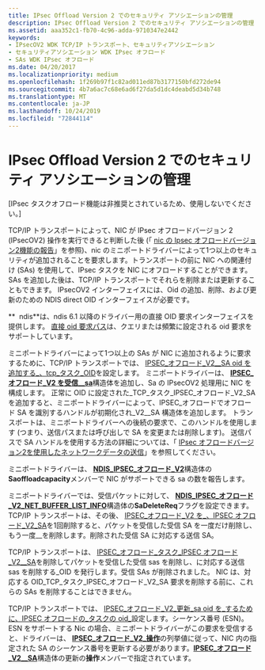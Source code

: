 ```yaml
---
title: IPsec Offload Version 2 でのセキュリティ アソシエーションの管理
description: IPsec Offload Version 2 でのセキュリティ アソシエーションの管理
ms.assetid: aaa352c1-fb70-4c96-adda-9710347e2442
keywords:
- IPsecOV2 WDK TCP/IP トランスポート、セキュリティアソシエーション
- セキュリティアソシエーション WDK IPsec オフロード
- SAs WDK IPsec オフロード
ms.date: 04/20/2017
ms.localizationpriority: medium
ms.openlocfilehash: 1f269b97f1c82ad011ed87b3177150bfd272de94
ms.sourcegitcommit: 4b7a6ac7c68e6ad6f27da5d1dc4deabd5d34b748
ms.translationtype: MT
ms.contentlocale: ja-JP
ms.lasthandoff: 10/24/2019
ms.locfileid: "72844114"
---
```

# <a name="managing-security-associations-in-ipsec-offload-version-2"></a>IPsec Offload Version 2 でのセキュリティ アソシエーションの管理

\[IPsec タスクオフロード機能は非推奨とされているため、使用しないでください。\]




TCP/IP トランスポートによって、NIC が IPsec オフロードバージョン 2 (IPsecOV2) 操作を実行できると判断した後 (「 [nic の Ipsec オフロードバージョン2機能の報告](reporting-a-nic-s-ipsec-offload-version-2-capabilities.md)」を参照)、nic のミニポートドライバーによって1つ以上のセキュリティが追加されることを要求します。トランスポートの前に NIC への関連付け (SAs) を使用して、IPsec タスクを NIC にオフロードすることができます。 SAs を追加した後は、TCP/IP トランスポートでそれらを削除または更新することもできます。 IPsecOV2 インターフェイスには、Oid の追加、削除、および更新のための NDIS direct OID インターフェイスが必要です。

**  ndis**は、ndis 6.1 以降のドライバー用の直接 OID 要求インターフェイスを提供します。 [直接 oid 要求パス](https://docs.microsoft.com/windows-hardware/drivers/ddi/_netvista/)は、クエリまたは頻繁に設定される oid 要求をサポートしています。

 

ミニポートドライバーによって1つ以上の SAs が NIC に追加されるように要求するために、TCP/IP トランスポートでは、 [IPSEC\_オフロード\_V2\_\_SA oid を追加する\_、tcp\_タスク\_OID](https://docs.microsoft.com/windows-hardware/drivers/network/oid-tcp-task-ipsec-offload-v2-add-sa)を設定します。 ミニポートドライバーは、 [**IPSEC\_オフロード\_V2 を受信\_\_sa**](https://docs.microsoft.com/windows-hardware/drivers/ddi/ndis/ns-ndis-_ipsec_offload_v2_add_sa)構造体を追加し、Sa の IPsecOV2 処理用に NIC を構成します。 正常に OID に設定された\_TCP\_タスク\_IPSEC\_オフロード\_V2\_SA を追加すると、ミニポートドライバーによって、IPSEC\_オフロードでオフロード SA を識別するハンドルが初期化され\_V2\_\_SA 構造体を追加します。 トランスポートは、ミニポートドライバーへの後続の要求で、このハンドルを使用します (つまり、送信パスまたは呼び出しで SA を変更または削除します)。 送信パスで SA ハンドルを使用する方法の詳細については、「 [IPsec オフロードバージョン2を使用したネットワークデータの送信](sending-network-data-with-ipsec-offload-version-2.md)」を参照してください。

ミニポートドライバーは、 [**NDIS\_IPSEC\_オフロード\_V2**](https://docs.microsoft.com/windows-hardware/drivers/ddi/ntddndis/ns-ntddndis-_ndis_ipsec_offload_v2)構造体の**Saoffloadcapacity**メンバーで NIC がサポートできる sa の数を報告します。

ミニポートドライバーでは、受信パケットに対して、 [**NDIS\_IPSEC\_オフロード\_V2\_NET\_BUFFER\_LIST\_INFO**](https://docs.microsoft.com/windows-hardware/drivers/ddi/ndis/ns-ndis-_ndis_ipsec_offload_v2_net_buffer_list_info)構造体の**SaDeleteReq**フラグを設定できます。 TCP/IP トランスポートは、その後、 [IPSEC\_オフロード\_V2 を\_、IPSEC オフロード\_V2\_SA](https://docs.microsoft.com/windows-hardware/drivers/network/oid-tcp-task-ipsec-offload-v2-delete-sa)を1回削除すると、パケットを受信した受信 SA を一度だけ削除し、もう一度\_\_を削除します。削除された受信 SA に対応する送信 SA。

TCP/IP トランスポートは、 [IPSEC\_オフロード\_タスク\_IPSEC オフロード\_V2\_\_SA](https://docs.microsoft.com/windows-hardware/drivers/network/oid-tcp-task-ipsec-offload-v2-delete-sa)を削除してパケットを受信した受信 sas を削除し、に対応する送信 sas を削除する\_OID を発行します。受信 SAs が削除されました。 NIC は、対応する OID\_TCP\_タスク\_IPSEC\_オフロード\_V2\_SA 要求を削除する前に、これらの SAs を削除することはできません。

TCP/IP トランスポートでは、 [IPSEC\_オフロード\_V2\_更新\_sa oid を\_するために、IPSEC オフロードの\_タスクの oid\_](https://docs.microsoft.com/windows-hardware/drivers/network/oid-tcp-task-ipsec-offload-v2-update-sa)設定します。シーケンス番号 (ESN)。 ESN をサポートする Nic の場合、ミニポートドライバーがこの要求を受信すると、ドライバーは、 [**IPSEC\_オフロード\_V2\_操作**](https://docs.microsoft.com/windows-hardware/drivers/ddi/ndis/ne-ndis-_ipsec_offload_v2_operation)の列挙値に従って、NIC 内の指定された SA のシーケンス番号を更新する必要があります。[**IPSEC\_オフロード\_V2\_\_SA**](https://docs.microsoft.com/windows-hardware/drivers/ddi/ndis/ns-ndis-_ipsec_offload_v2_update_sa)構造体の更新の**操作**メンバーで指定されています。

 

 





